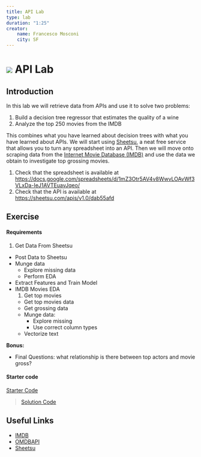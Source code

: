 ```yaml
---
title: API Lab
type: lab
duration: "1:25"
creator:
    name: Francesco Mosconi
    city: SF
---
```


# ![](https://ga-dash.s3.amazonaws.com/production/assets/logo-9f88ae6c9c3871690e33280fcf557f33.png) API Lab

## Introduction

In this lab we will retrieve data from APIs and use it to solve two problems:

1. Build a decision tree regressor that estimates the quality of a wine
2. Analyze the top 250 movies from the IMDB

This combines what you have learned about decision trees with what you have learned about APIs.
We will start using [Sheetsu](https://sheetsu.com/your-apis), a neat free service that allows you to turn any spreadsheet into an API.
Then we will move onto scraping data from the [Internet Movie Database (IMDB)](http://www.imdb.com/) and use the data we obtain to investigate top grossing movies.


1. Check that the spreadsheet is available at https://docs.google.com/spreadsheets/d/1mZ3Otr5AV4v8WwvLOAvWf3VLxDa-IeJ1AVTEuavJqeo/
2. Check that the API is available at https://sheetsu.com/apis/v1.0/dab55afd


## Exercise

#### Requirements

1. Get Data From Sheetsu
- Post Data to Sheetsu
- Munge data
    - Explore missing data
    - Perform EDA
- Extract Features and Train Model
- IMDB Movies EDA
    1. Get top movies
    - Get top movies data
    - Get grossing data
    - Munge data:
        - Explore missing
        - Use correct column types
    - Vectorize text

**Bonus:**

- Final Questions: what relationship is there between top actors and movie gross?


#### Starter code

[Starter Code](./code/starter-code/starter-code-1_4.ipynb)

>[Solution Code](./code/solution-code/solution-code-1_4.ipynb)

## Useful Links

- [IMDB](http://www.imdb.com/)
- [OMDBAPI](http://www.omdbapi.com/)
- [Sheetsu](https://sheetsu.com)
